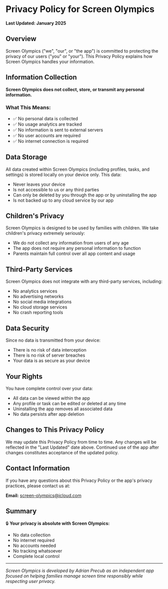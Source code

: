 # Privacy Policy for Screen Olympics

**Last Updated: January 2025**

## Overview

Screen Olympics ("we", "our", or "the app") is committed to protecting the privacy of our users ("you" or "your"). This Privacy Policy explains how Screen Olympics handles your information.

## Information Collection

**Screen Olympics does not collect, store, or transmit any personal information.**

### What This Means:
- ✅ No personal data is collected
- ✅ No usage analytics are tracked
- ✅ No information is sent to external servers
- ✅ No user accounts are required
- ✅ No internet connection is required

## Data Storage

All data created within Screen Olympics (including profiles, tasks, and settings) is stored locally on your device only. This data:

- Never leaves your device
- Is not accessible to us or any third parties
- Can only be deleted by you through the app or by uninstalling the app
- Is not backed up to any cloud service by our app

## Children's Privacy

Screen Olympics is designed to be used by families with children. We take children's privacy extremely seriously:

- We do not collect any information from users of any age
- The app does not require any personal information to function
- Parents maintain full control over all app content and usage

## Third-Party Services

Screen Olympics does not integrate with any third-party services, including:
- No analytics services
- No advertising networks
- No social media integrations
- No cloud storage services
- No crash reporting tools

## Data Security

Since no data is transmitted from your device:
- There is no risk of data interception
- There is no risk of server breaches
- Your data is as secure as your device

## Your Rights

You have complete control over your data:
- All data can be viewed within the app
- Any profile or task can be edited or deleted at any time
- Uninstalling the app removes all associated data
- No data persists after app deletion

## Changes to This Privacy Policy

We may update this Privacy Policy from time to time. Any changes will be reflected in the "Last Updated" date above. Continued use of the app after changes constitutes acceptance of the updated policy.

## Contact Information

If you have any questions about this Privacy Policy or the app's privacy practices, please contact us at:

**Email:** screen-olympics@icloud.com

## Summary

🔒 **Your privacy is absolute with Screen Olympics:**
- No data collection
- No internet required
- No accounts needed
- No tracking whatsoever
- Complete local control

---

*Screen Olympics is developed by Adrian Precub as an independent app focused on helping families manage screen time responsibly while respecting user privacy.*
